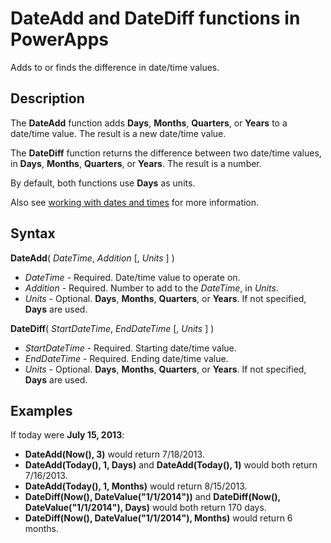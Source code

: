 <properties
	pageTitle="DateAdd and DateDiff functions | Microsoft PowerApps"
	description="Reference information, including syntax and examples, for the DateAdd and DateDiff functions in PowerApps"
	services=""
	suite="powerapps"
	documentationCenter="na"
	authors="gregli-msft"
	manager="anneta"
	editor=""
	tags=""/>

<tags
   ms.service="powerapps"
   ms.devlang="na"
   ms.topic="article"
   ms.tgt_pltfrm="na"
   ms.workload="na"
   ms.date="11/07/2015"
   ms.author="gregli"/>

# DateAdd and DateDiff functions in PowerApps #

Adds to or finds the difference in date/time values.

## Description ##

The **DateAdd** function adds **Days**, **Months**, **Quarters**, or **Years** to a date/time value.  The result is a new date/time value.

The **DateDiff** function returns the difference between two date/time values, in **Days**, **Months**, **Quarters**, or **Years**.  The result is a number.

By default, both functions use **Days** as units.

Also see [working with dates and times](../show-text-dates-times.md) for more information.

## Syntax ##

**DateAdd**( *DateTime*, *Addition* [, *Units* ] )

- *DateTime* - Required.  Date/time value to operate on.
- *Addition* - Required.  Number to add to the *DateTime*, in *Units*.
- *Units* - Optional. **Days**, **Months**, **Quarters**, or **Years**.  If not specified, **Days** are used.

**DateDiff**( *StartDateTime*, *EndDateTime* [, *Units* ] )

- *StartDateTime* - Required.  Starting date/time value.
- *EndDateTime* - Required.  Ending date/time value.
- *Units* - Optional. **Days**, **Months**, **Quarters**, or **Years**.  If not specified, **Days** are used.

## Examples ##

If today were **July 15, 2013**:

- **DateAdd(Now(), 3)** would return 7/18/2013.
- **DateAdd(Today(), 1, Days)** and **DateAdd(Today(), 1)** would both return 7/16/2013.
- **DateAdd(Today(), 1, Months)** would return 8/15/2013.
- **DateDiff(Now(), DateValue("1/1/2014"))** and **DateDiff(Now(), DateValue("1/1/2014"), Days)** would both return 170 days.
- **DateDiff(Now(), DateValue("1/1/2014"), Months)** would return 6 months.
